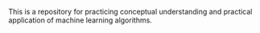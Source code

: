 This is a repository for practicing conceptual understanding and practical application of machine learning algorithms.
